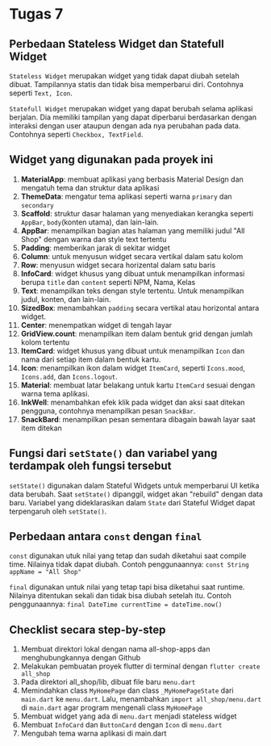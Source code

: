 # Tugas 7
## Perbedaan Stateless Widget dan Statefull Widget
`Stateless Widget` merupakan widget yang tidak dapat diubah setelah dibuat. Tampilannya statis dan tidak bisa memperbarui diri. Contohnya seperti `Text, Icon`.

`Statefull Widget` merupakan widget yang dapat berubah selama aplikasi berjalan. Dia memiliki tampilan yang dapat diperbarui berdasarkan dengan interaksi dengan user ataupun dengan ada nya perubahan pada data. Contohnya seperti `Checkbox, TextField`.

## Widget yang digunakan pada proyek ini
1) **MaterialApp**: membuat aplikasi yang berbasis Material Design dan mengatuh tema dan struktur data aplikasi
2) **ThemeData**: mengatur tema aplikasi seperti warna `primary` dan `secondary`
3) **Scaffold**: struktur dasar halaman yang menyediakan kerangka seperti `AppBar`, `body`(konten utama), dan lain-lain.
4) **AppBar**: menampilkan bagian atas halaman yang memiliki judul "All Shop" dengan warna dan style text tertentu
5) **Padding**: memberikan jarak di sekitar widget 
6) **Column**: untuk menyusun widget secara vertikal dalam satu kolom
7) **Row**: menyusun widget secara horizental dalam satu baris
8) **InfoCard**: widget khusus yang dibuat untuk menampilkan informasi berupa `title` dan `content` seperti NPM, Nama, Kelas
9) **Text**: menampilkan teks dengan style tertentu. Untuk menampilkan judul, konten, dan lain-lain.
10) **SizedBox**: menambahkan `padding` secara vertikal atau horizontal antara widget.
11) **Center**: menempatkan widget di tengah layar
12) **GridView.count**: menampilkan item dalam bentuk grid dengan jumlah kolom tertentu
13) **ItemCard**: widget khusus yang dibuat untuk menampilkan `Icon` dan nama dari setiap item dalam bentuk kartu.
14) **Icon**: menampilkan ikon dalam widget `ItemCard`, seperti `Icons.mood`, `Icons.add`, dan `Icons.logout`.
15) **Material**: membuat latar belakang untuk kartu `ItemCard` sesuai dengan warna tema aplikasi.
16) **InkWell**: menambahkan efek klik pada widget dan aksi saat ditekan pengguna, contohnya menampilkan pesan `SnackBar`.
17) **SnackBard**: menampilkan pesan sementara dibagain bawah layar saat item ditekan

## Fungsi dari `setState()` dan variabel yang terdampak oleh fungsi tersebut
`setState()` digunakan dalam Stateful Widgets untuk memperbarui UI ketika data berubah. Saat `setState()` dipanggil, widget akan "rebuild" dengan data baru. Variabel yang dideklarasikan dalam `State` dari Stateful Widget dapat terpengaruh oleh `setState()`.

## Perbedaan antara `const` dengan `final`
`const` digunakan utuk nilai yang tetap dan sudah diketahui saat compile time. Nilainya tidak dapat diubah. Contoh penggunaannya: `const String appName = "All Shop"`

`final` digunakan untuk nilai yang tetap tapi bisa diketahui saat runtime. Nilainya ditentukan sekali dan tidak bisa diubah setelah itu. Contoh penggunaannya: `final DateTime currentTime = dateTime.now()`

## Checklist secara step-by-step
1) Membuat direktori lokal dengan nama all-shop-apps dan menghubungkannya dengan Github
2) Melakukan pembuatan proyek flutter di terminal dengan `flutter create all_shop`
3) Pada direktori all_shop/lib, dibuat file baru `menu.dart`
4) Memindahkan class `MyHomePage` dan class `_MyHomePageState` dari `main.dart` ke `menu.dart`. Lalu, menambahkan `import all_shop/menu.dart` di `main.dart` agar program mengenali class `MyHomePage`
5) Membuat widget yang ada di `menu.dart` menjadi stateless widget
6) Membuat `InfoCard` dan `ButtonCard` dengan `Icon` di `menu.dart`
7) Mengubah tema warna aplikasi di main.dart
